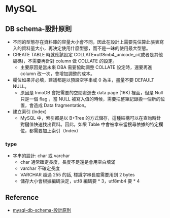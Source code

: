 # MySQL

## DB schema-設計原則

- 不同的型態存在資料庫的容量大小會不同，因此在設計上需要先估算此張表寫入的資料量大小，再決定使用什麼型態，而不是一昧的使用最大型態。
- CREATE TABLE 時就應該設定 COLLATE=utf8mb4_unicode_ci(或者是其他編碼)，不需要再針對 column 做 COLLATE 的設定。
    - 主要原因是當未來 DBA 需要協助調整 COLLATE 設定時，還要再進 column 改一次，會增加調整的成本。
- 欄位如果非必填，建議都是以預設空字串或 0 為主，盡量不要 DEFAULT NULL。
    - 原因是 InnoDB 會把需要的空間畫進去 data page (16K) 裡面，但是 Null 只是一個 flag ，當 NULL 被寫入值的時候，需要把整筆記錄搬一個新的位置，會造成 Data fragmentation。
- 建立索引 (Index)
    - MySQL 中，索引都是以 B+Tree 的方式儲存，這種結構可以在查詢時針對鍵值快速找出資料。因此，如果 Table 中會被拿來當搜尋依據的特定欄位，都需要加上索引（Index）

### type

- 字串的設計: char 或 varchar
    - char 通常確定長度，長度不足還是會用空白填滿
    - varchar 不確定長度
    - VARCHAR 超過 255 的話, 標識字串長度需要用到 2 bytes
    - 儲存大小會根據編碼決定，utf8 編碼要 * 3，utf8mb4 要 * 4


## Reference

- [mysql-db-schema-設計原則](https://blog.johnsonlu.org/mysql-db-schema-%E8%A8%AD%E8%A8%88%E5%8E%9F%E5%89%87/)